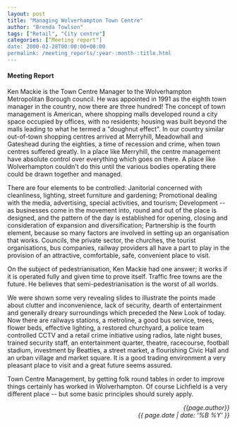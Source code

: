 ```yaml
---
layout: post
title: "Managing Wolverhampton Town Centre"
author: "Brenda Towlson"
tags: ["Retail", "City centre"]
categories: [“Meeting report"]
date: 2000-02-28T00:00:00+00:00
permalink: /meeting_reports/:year-:month-:title.html
---
```

#### Meeting Report ####

Ken Mackie is the Town Centre Manager to the Wolverhampton Metropolitan Borough council. He was appointed in 1991 as the eighth town manager in the country, now there are three hundred! The concept of town management is American, where shopping malls developed round a city space occupied by offices, with no residents; housing was built beyond the malls leading to what he termed a "doughnut effect". In our country similar out-of-town shopping centres arrived at Merryhill, Meadowhall and Gateshead during the eighties, a time of recession and crime, when town centres suffered greatly. In a place like Merryhill, the centre management have absolute control over everything which goes on there. A place like Wolverhampton couldn't do this until the various bodies operating there could be drawn together and managed. 

There are four elements to be controlled: Janitorial concerned with cleanliness, lighting, street furniture and gardening; Promotional dealing with the media, advertising, special activities, and tourism; Development -- as businesses come in the movement into, round and out of the place is designed, and the pattern of the day is established for opening, closing and consideration of expansion and diversification; Partnership is the fourth element, because so many factors are involved in setting up an organisation that works. Councils, the private sector, the churches, the tourist organisations, bus companies, railway providers all have a part to play in the provision of an attractive, comfortable, safe, convenient place to visit. 

On the subject of pedestrianisation, Ken Mackie had one answer; it works if it is operated fully and given time to prove itself. Traffic free towns are the future. He believes that semi-pedestrianisation is the worst of all worlds. 

We were shown some very revealing slides to illustrate the points made about clutter and inconvenience, lack of security, dearth of entertainment and generally dreary surroundings which preceded the New Look of today. Now there are railways stations, a metroline, a good bus service, trees, flower beds, effective lighting, a restored churchyard, a police team controlled CCTV and a retail crime initiative using radios, late night buses, trained security staff, an entertainment quarter, theatre, racecourse, football stadium, investment by Beatties, a street market, a flourishing Civic Hall and an urban village and market square. It is a good trading environment a very pleasant place to visit and a great future seems assured. 

Town Centre Management, by getting folk round tables in order to improve things certainly has worked in Wolverhampton. Of course Lichfield is a very different place -- but some basic principles should surely apply. 

<p align="right"><i> {{page.author}} <br> {{ page.date | date: '%B %Y' }} </i></p>
